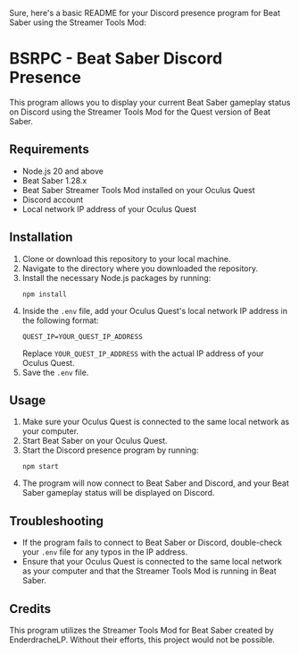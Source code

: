 Sure, here's a basic README for your Discord presence program for Beat Saber using the Streamer Tools Mod:

# BSRPC - Beat Saber Discord Presence

This program allows you to display your current Beat Saber gameplay status on Discord using the Streamer Tools Mod for the Quest version of Beat Saber.

## Requirements

- Node.js 20 and above
- Beat Saber 1.28.x
- Beat Saber Streamer Tools Mod installed on your Oculus Quest
- Discord account
- Local network IP address of your Oculus Quest

## Installation

1. Clone or download this repository to your local machine.
2. Navigate to the directory where you downloaded the repository.
3. Install the necessary Node.js packages by running:
   ```
   npm install
   ```
4. Inside the `.env` file, add your Oculus Quest's local network IP address in the following format:
   ```
   QUEST_IP=YOUR_QUEST_IP_ADDRESS
   ```
   Replace `YOUR_QUEST_IP_ADDRESS` with the actual IP address of your Oculus Quest.
6. Save the `.env` file.

## Usage

1. Make sure your Oculus Quest is connected to the same local network as your computer.
2. Start Beat Saber on your Oculus Quest.
3. Start the Discord presence program by running:
   ```
   npm start
   ```
4. The program will now connect to Beat Saber and Discord, and your Beat Saber gameplay status will be displayed on Discord.

## Troubleshooting

- If the program fails to connect to Beat Saber or Discord, double-check your `.env` file for any typos in the IP address.
- Ensure that your Oculus Quest is connected to the same local network as your computer and that the Streamer Tools Mod is running in Beat Saber.

## Credits

This program utilizes the Streamer Tools Mod for Beat Saber created by EnderdracheLP. Without their efforts, this project would not be possible.